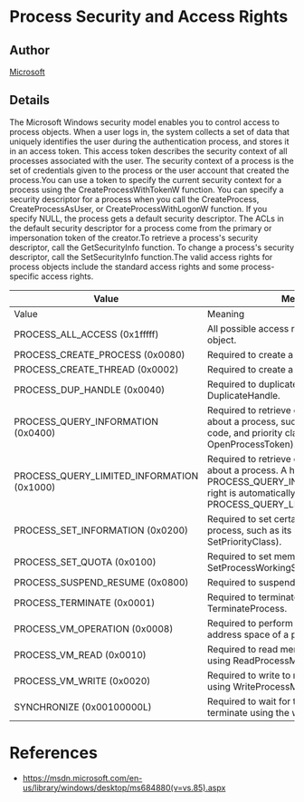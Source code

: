 # Process Security and Access Rights

## Author

[Microsoft](https://msdn.microsoft.com/en-us/library/windows/desktop/ms684880(v=vs.85).aspx)

## Details

The Microsoft Windows security model enables you to control access to process objects. When a user logs in, the system collects a set of data that uniquely identifies the user during the authentication process, and stores it in an access token. This access token describes the security context of all processes associated with the user. The security context of a process is the set of credentials given to the process or the user account that created the process.You can use a token to specify the current security context for a process using the CreateProcessWithTokenW function. You can specify a security descriptor for a process when you call the CreateProcess, CreateProcessAsUser, or CreateProcessWithLogonW function. If you specify NULL, the process gets a default security descriptor. The ACLs in the default security descriptor for a process come from the primary or impersonation token of the creator.To retrieve a process's security descriptor, call the GetSecurityInfo function. To change a process's security descriptor, call the SetSecurityInfo function.The valid access rights for process objects include the standard access rights and some process-specific access rights.

| Value | Meaning |
|---------|---------|
| Value | Meaning |
| PROCESS_ALL_ACCESS (0x1fffff) | All possible access rights for a process object. |
| PROCESS_CREATE_PROCESS (0x0080) | Required to create a process. |
| PROCESS_CREATE_THREAD (0x0002) | Required to create a thread. |
| PROCESS_DUP_HANDLE (0x0040) | Required to duplicate a handle using DuplicateHandle. |
| PROCESS_QUERY_INFORMATION (0x0400) | Required to retrieve certain information about a process, such as its token, exit code, and priority class (see OpenProcessToken). |
| PROCESS_QUERY_LIMITED_INFORMATION (0x1000) | Required to retrieve certain information about a process. A handle that has the PROCESS_QUERY_INFORMATION access right is automatically granted PROCESS_QUERY_LIMITED_INFORMATION. |
| PROCESS_SET_INFORMATION (0x0200) | Required to set certain information about a process, such as its priority class (see SetPriorityClass). |
| PROCESS_SET_QUOTA (0x0100) | Required to set memory limits using SetProcessWorkingSetSize. | 
| PROCESS_SUSPEND_RESUME (0x0800) | Required to suspend or resume a process. |
| PROCESS_TERMINATE (0x0001) | Required to terminate a process using TerminateProcess. |
| PROCESS_VM_OPERATION (0x0008) | Required to perform an operation on the address space of a process |
| PROCESS_VM_READ (0x0010) | Required to read memory in a process using ReadProcessMemory. |
| PROCESS_VM_WRITE (0x0020) | Required to write to memory in a process using WriteProcessMemory. |
| SYNCHRONIZE (0x00100000L) | Required to wait for the process to terminate using the wait functions. |

# References

* https://msdn.microsoft.com/en-us/library/windows/desktop/ms684880(v=vs.85).aspx

